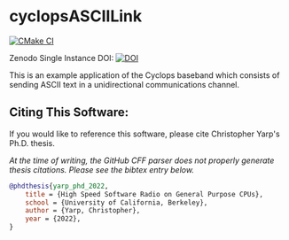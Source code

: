 # cyclopsASCIILink
[![CMake CI](https://github.com/ucb-cyarp/cyclopsASCIILink/actions/workflows/cmake.yml/badge.svg?branch=master)](https://github.com/ucb-cyarp/cyclopsASCIILink/actions/workflows/cmake.yml)

Zenodo Single Instance DOI: [![DOI](https://zenodo.org/badge/DOI/10.5281/zenodo.6525887.svg)](https://doi.org/10.5281/zenodo.6525887)

This is an example application of the Cyclops baseband which consists of sending ASCII text in a unidirectional communications channel. 
 
## Citing This Software:
If you would like to reference this software, please cite Christopher Yarp's Ph.D. thesis.

*At the time of writing, the GitHub CFF parser does not properly generate thesis citations.  Please see the bibtex entry below.*

```bibtex
@phdthesis{yarp_phd_2022,
	title = {High Speed Software Radio on General Purpose CPUs},
	school = {University of California, Berkeley},
	author = {Yarp, Christopher},
	year = {2022},
}
```

